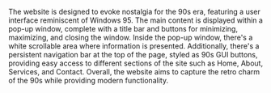 The website is designed to evoke nostalgia for the 90s era, featuring a user interface reminiscent of Windows 95. The main content is displayed within a pop-up window, complete with a title bar and buttons for minimizing, maximizing, and closing the window. Inside the pop-up window, there's a white scrollable area where information is presented. Additionally, there's a persistent navigation bar at the top of the page, styled as 90s GUI buttons, providing easy access to different sections of the site such as Home, About, Services, and Contact. Overall, the website aims to capture the retro charm of the 90s while providing modern functionality.